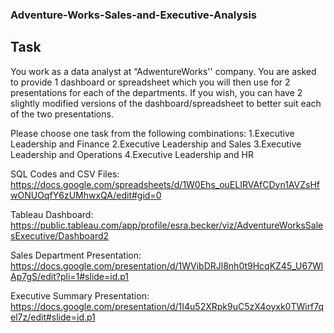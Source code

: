 ### Adventure-Works-Sales-and-Executive-Analysis

## Task

You work as a data analyst at “AdwentureWorks'' company. You are asked to provide 1 dashboard or spreadsheet which you will then use for 2 presentations for each of the departments. If you wish, you can have 2 slightly modified versions of 
the dashboard/spreadsheet to better suit each of the two presentations.

Please choose one task from the following combinations:
1.Executive Leadership and Finance
2.Executive Leadership and Sales
3.Executive Leadership and Operations
4.Executive Leadership and HR

SQL Codes and CSV Files: https://docs.google.com/spreadsheets/d/1W0Ehs_ouELIRVAfCDyn1AVZsHfwONUOqfY6zUMhwxQA/edit#gid=0 

Tableau Dashboard: https://public.tableau.com/app/profile/esra.becker/viz/AdventureWorksSalesExecutive/Dashboard2

Sales Department Presentation: https://docs.google.com/presentation/d/1WVibDRJl8nh0t9HcqKZ45_U67WlAp7gS/edit?pli=1#slide=id.p1

Executive Summary Presentation: https://docs.google.com/presentation/d/1I4u52XRpk9uC5zX4oyxk0TWirf7qel7z/edit#slide=id.p1
